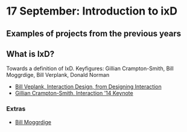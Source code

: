 # 17 September: Introduction to ixD
## Examples of projects from the previous years

## What is IxD?
Towards a definition of IxD.
Keyfigures: Gillian Crampton-Smith, Bill Moggrdige, Bill Verplank, Donald Norman

- [Bill Veplank, Interaction Design, from Designing Interaction](https://vimeo.com/83683447)
- [Gillian Crampton-Smith, Interaction '14 Keynote](https://vimeo.com/86733828)

### Extras
- [Bill Moggrdige](https://vimeo.com/326960358)
